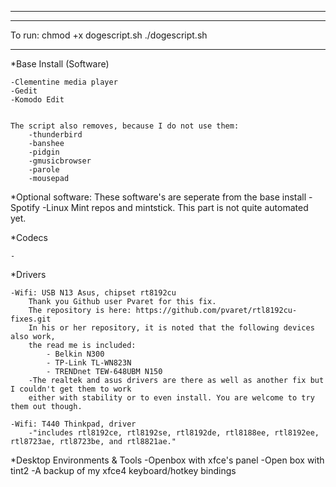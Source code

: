 __________________________________________________________________________________
_______________________________________________________________________________________________________________________________________________________
To run:
chmod +x dogescript.sh
./dogescript.sh
__________________________________________________________________________________










*Base Install (Software)
	
	-Clementine media player
	-Gedit
	-Komodo Edit


	The script also removes, because I do not use them: 
		-thunderbird 
		-banshee 
		-pidgin 
		-gmusicbrowser 
		-parole 
		-mousepad



*Optional software: These software's are seperate from the base install
	-Spotify
	-Linux Mint repos and mintstick. This part is not quite automated yet.


*Codecs

	-



*Drivers

	-Wifi: USB N13 Asus, chipset rt8192cu
		Thank you Github user Pvaret for this fix.
		The repository is here: https://github.com/pvaret/rtl8192cu-fixes.git
		In his or her repository, it is noted that the following devices also work,
		the read me is included:
			- Belkin N300
			- TP-Link TL-WN823N
			- TRENDnet TEW-648UBM N150
		-The realtek and asus drivers are there as well as another fix but I couldn't get them to work
		either with stability or to even install. You are welcome to try them out though.

	-Wifi: T440 Thinkpad, driver 
		-"includes rtl8192ce, rtl8192se, rtl8192de, rtl8188ee, rtl8192ee, rtl8723ae, rtl8723be, and rtl8821ae."



*Desktop Environments & Tools
	-Openbox with xfce's panel
	-Open box with tint2
	-A backup of my xfce4 keyboard/hotkey bindings
	


